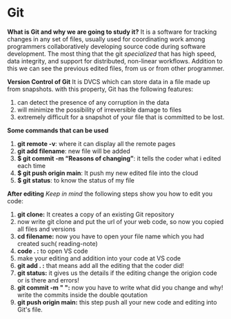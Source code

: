 # **Git**
**What is Git and why we are going to study it?**
It is a software for tracking changes in any set of files, usually used for coordinating work among programmers collaboratively developing source code during software development.
The most thing that the git *specialized* that has high speed, data integrity, and support for distributed, non-linear workflows.
Addition to this we can see the previous edited files, from us or from other programmer.

 **Version Control of Git**
 It is DVCS which can store data in a file made up from snapshots. 
 with this property, Git has the following features:
 1. can detect the presence of any corruption in the data
 2. will minimize the possibility of irreversible damage to files
 3. extremely difficult for a snapshot of your file that is committed to be lost.
 
**Some commands that can be used**
 1. **git remote -v**: where it can display all the remote pages
 2. **git add filename**: new file will be added
 3. **$ git commit -m “Reasons of changing”**: it tells the coder what i edited each time
 4. **$ git push origin main**: It push my new edited file into the cloud
 5. **$ git status**: to know the status of my file
 
 **After editing**
 *Keep in mind* the following steps show you how to edit you code:
1.  **git clone:** It creates a copy of an existing Git repository
 2. now write git clone and put the url of your web code, so now you copied all files and versions
 3. **cd filename:** now you have to open your file name which you had created such( reading-note)
 4. **code . :** to open VS code
 5. make your editing and addition into your code at VS code
 6. **git add . :** that means add all the editing that the coder did! 
 7. **git status:** it gives us the details if the editing change the origion code or is there and errors!
 8. **git commit -m " ":** now you have to write what did you change and why! write the commits inside the double qoutation
 9. **git push origin main:** this step push all your new code and editing into Git's file.
